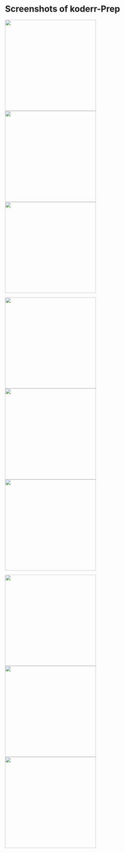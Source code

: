 # Screenshots of koderr-Prep


<p float="left">
  <img src="Screenshots/Screenshot (201).png" width="300" >
  <img src="Screenshots/Screenshot (202).png" width="300" >
  <img src="Screenshots/Screenshot (203).png" width="300" >
</p>
<p float="left">
  <img src="Screenshots/Screenshot (204).png" width="300" >
  <img src="Screenshots/Screenshot (205).png" width="300" >
  <img src="Screenshots/Screenshot (206).png" width="300" >
</p>

<p float="left">
  <img src="Screenshots/Screenshot (207).png" width="300" >
  <img src="Screenshots/Screenshot (208).png" width="300" >
  <img src="Screenshots/Screenshot (209).png" width="300" >
</p>


